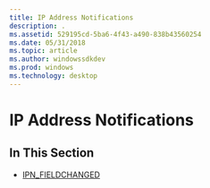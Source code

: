 ```yaml
---
title: IP Address Notifications
description: .
ms.assetid: 529195cd-5ba6-4f43-a490-838b43560254
ms.date: 05/31/2018
ms.topic: article
ms.author: windowssdkdev
ms.prod: windows
ms.technology: desktop
---
```


# IP Address Notifications

## In This Section

-   [IPN\_FIELDCHANGED](ipn-fieldchanged.md)

 

 




